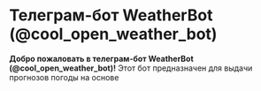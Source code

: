 # Телеграм-бот WeatherBot (@cool_open_weather_bot)

**Добро пожаловать в телеграм-бот WeatherBot (@cool_open_weather_bot)!**
Этот бот предназначен для выдачи прогнозов погоды на основе 
